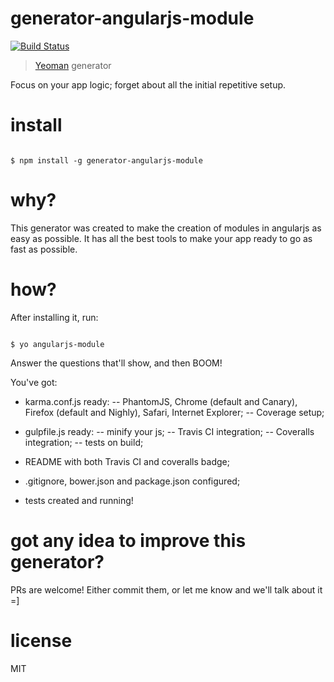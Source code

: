 # generator-angularjs-module 
[![Build Status](https://secure.travis-ci.org/ericmdantas/generator-angularjs-module.png?branch=master)](https://travis-ci.org/ericmdantas/generator-angularjs-module)

> [Yeoman](http://yeoman.io) generator

Focus on your app logic; forget about all the initial repetitive setup.


# install

```

$ npm install -g generator-angularjs-module

```


# why?

This generator was created to make the creation of modules in angularjs as easy as possible.
It has all the best tools to make your app ready to go as fast as possible.


# how?

After installing it, run:

```

$ yo angularjs-module

```

Answer the questions that'll show, and then BOOM!


You've got:

- karma.conf.js ready: 
    -- PhantomJS, Chrome (default and Canary), Firefox (default and Nighly), Safari, Internet Explorer;
    -- Coverage setup;
  
- gulpfile.js ready: 
    -- minify your js;
    -- Travis CI integration;
    -- Coveralls integration;
    -- tests on build;
    
- README with both Travis CI and coveralls badge;    

- .gitignore, bower.json and package.json configured; 

- tests created and running!


# got any idea to improve this generator?

PRs are welcome! Either commit them, or let me know and we'll talk about it =]

# license

MIT

